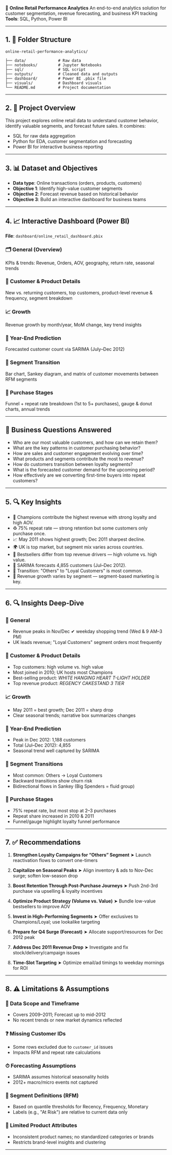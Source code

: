 🧠 **Online Retail Performance Analytics** An end-to-end analytics solution for customer segmentation, revenue forecasting, and business KPI tracking
**Tools**: SQL, Python, Power BI

---

## 1. 📁 Folder Structure

```
online-retail-performance-analytics/

├── data/              # Raw data
├── notebooks/         # Jupyter Notebooks
├── sql/               # SQL script
├── outputs/           # Cleaned data and outputs
├── dashboard/         # Power BI .pbix file
├── visuals/           # Dashboard visuals
└── README.md          # Project documentation
```

---

## 2. 🧠 Project Overview

This project explores online retail data to understand customer behavior, identify valuable segments, and forecast future sales.
It combines:

* SQL for raw data aggregation
* Python for EDA, customer segmentation and forecasting
* Power BI for interactive business reporting

---

## 3. 📊 Dataset and Objectives

* **Data type**: Online transactions (orders, products, customers)
* **Objective 1**: Identify high-value customer segments
* **Objective 2**: Forecast revenue based on historical behavior
* **Objective 3**: Build an interactive dashboard for business teams

---

## 4. 📈 Interactive Dashboard (Power BI)

**File**: `dashboard/online_retail_dashboard.pbix`

### 🗂️ General (Overview)

KPIs & trends: Revenue, Orders, AOV, geography, return rate, seasonal trends

### 📜 Customer & Product Details

New vs. returning customers, top customers, product-level revenue & frequency, segment breakdown

### 📈 Growth

Revenue growth by month/year, MoM change, key trend insights

### 🔮 Year-End Prediction

Forecasted customer count via SARIMA (July–Dec 2012)

### 🔄 Segment Transition

Bar chart, Sankey diagram, and matrix of customer movements between RFM segments

### 🔁 Purchase Stages

Funnel + repeat rate breakdown (1st to 5+ purchases), gauge & donut charts, annual trends

---

## 🌟 Business Questions Answered

* Who are our most valuable customers, and how can we retain them?
* What are the key patterns in customer purchasing behavior?
* How are sales and customer engagement evolving over time?
* What products and segments contribute the most to revenue?
* How do customers transition between loyalty segments?
* What is the forecasted customer demand for the upcoming period?
* How effectively are we converting first-time buyers into repeat customers?

---

## 5. 🔍 Key Insights

* 💎 Champions contribute the highest revenue with strong loyalty and high AOV.
* ♻️ 75% repeat rate — strong retention but some customers only purchase once.
* 📈 May 2011 shows highest growth; Dec 2011 sharpest decline.
* 🌍 UK is top market, but segment mix varies across countries.
* 🍭 Bestsellers differ from top revenue drivers — high volume vs. high value.
* 🔮 SARIMA forecasts 4,855 customers (Jul–Dec 2012).
* 🔄 Transition: "Others" to "Loyal Customers" is most common.
* 🔬 Revenue growth varies by segment — segment-based marketing is key.

---

## 6. 🔍 Insights Deep-Dive

### 💾 General

* Revenue peaks in Nov/Dec ✔ weekday shopping trend (Wed & 9 AM–3 PM)
* UK leads revenue; "Loyal Customers" segment orders most frequently

### 👤 Customer & Product Details

* Top customers: high volume vs. high value
* Most joined in 2010; UK hosts most Champions
* Best-selling product: *WHITE HANGING HEART T-LIGHT HOLDER*
* Top revenue product: *REGENCY CAKESTAND 3 TIER*

### 📈 Growth

* May 2011 = best growth; Dec 2011 = sharp drop
* Clear seasonal trends; narrative box summarizes changes

### 🔮 Year-End Prediction

* Peak in Dec 2012: 1,188 customers
* Total (Jul–Dec 2012): 4,855
* Seasonal trend well captured by SARIMA

### 🔄 Segment Transitions

* Most common: Others → Loyal Customers
* Backward transitions show churn risk
* Bidirectional flows in Sankey (Big Spenders = fluid group)

### 🔁 Purchase Stages

* 75% repeat rate, but most stop at 2–3 purchases
* Repeat share increased in 2010 & 2011
* Funnel/gauge highlight loyalty funnel performance

---

## 7. ✅ Recommendations

1. **Strengthen Loyalty Campaigns for “Others” Segment**
   ➤ Launch reactivation flows to convert one-timers

2. **Capitalize on Seasonal Peaks**
   ➤ Align inventory & ads to Nov-Dec surge; soften low-season drop

3. **Boost Retention Through Post-Purchase Journeys**
   ➤ Push 2nd-3rd purchase via upselling & loyalty incentives

4. **Optimize Product Strategy (Volume vs. Value)**
   ➤ Bundle low-value bestsellers to improve AOV

5. **Invest in High-Performing Segments**
   ➤ Offer exclusives to Champions/Loyal; use lookalike targeting

6. **Prepare for Q4 Surge (Forecast)**
   ➤ Allocate support/resources for Dec 2012 peak

7. **Address Dec 2011 Revenue Drop**
   ➤ Investigate and fix stock/delivery/campaign issues

8. **Time-Slot Targeting**
   ➤ Optimize email/ad timings to weekday mornings for ROI

---

## 8. ⚠️ Limitations & Assumptions

### 📆 Data Scope and Timeframe

* Covers 2009–2011; Forecast up to mid-2012
* No recent trends or new market dynamics reflected

### ❓ Missing Customer IDs

* Some rows excluded due to `customer_id` issues
* Impacts RFM and repeat rate calculations

### ⏱ Forecasting Assumptions

* SARIMA assumes historical seasonality holds
* 2012+ macro/micro events not captured

### 🔄 Segment Definitions (RFM)

* Based on quantile thresholds for Recency, Frequency, Monetary
* Labels (e.g., "At Risk") are relative to current data only

### 👜 Limited Product Attributes

* Inconsistent product names; no standardized categories or brands
* Restricts brand-level insights and clustering

---

